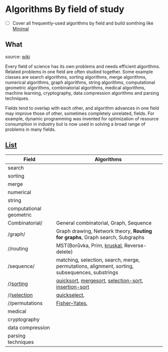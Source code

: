 # Algorithms By field of study

- [ ] Cover all frequently-used algorithms by field and build somthing like [Minimal](https://github.com/keon/algorithms)

## What

source: [wiki](https://www.wikiwand.com/en/Algorithm#/By_field_of_study)

Every field of science has its own problems and needs efficient algorithms. Related problems in one field are often studied together. Some example classes are search algorithms, sorting algorithms, merge algorithms, numerical algorithms, graph algorithms, string algorithms, computational geometric algorithms, combinatorial algorithms, medical algorithms, machine learning, cryptography, data compression algorithms and parsing techniques.

Fields tend to overlap with each other, and algorithm advances in one field may improve those of other, sometimes completely unrelated, fields. For example, dynamic programming was invented for optimization of resource consumption in industry but is now used in solving a broad range of problems in many fields.

## [List](https://www.wikiwand.com/en/List_of_algorithms)

| Field            | Algorithms   |
| ----------          | ------------ |
| search              | |
| sorting              | |
| merge              | |
| numerical | |
|string ||
|computational geometric ||
|Combinatorial/|General combinatorial, Graph, Sequence|
| /graph/|Graph drawing, Network theory, **Routing for graphs**, Graph search, Subgraphs|
| //routing| MST(Borůvka, Prim, [kruskal](https://repl.it/@WillWang42/MST-Kruskal), Reverse-delete)|
|/sequence/ |matching, selection, search, merge, permutations, alignment, sorting, subsequences, substrings|
|//[sorting](https://www.wikiwand.com/en/Sorting_algorithm) |[quicksort](https://repl.it/@WillWang42/quick-sort), [mergesort](https://repl.it/@WillWang42/merge-sort), [selection-sort](https://repl.it/@WillWang42/selection-sort), [insertion-sort](https://repl.it/@WillWang42/insertion-sort)|
|//[selection](https://www.wikiwand.com/en/Selection_algorithm)|[quickselect](https://repl.it/@WillWang42/quickselect),|
|//permutations|[Fisher–Yates](https://repl.it/@WillWang42/Fisher-Yates-shuffle),|
|medical |
|cryptography |
| data compression|
|parsing techniques||